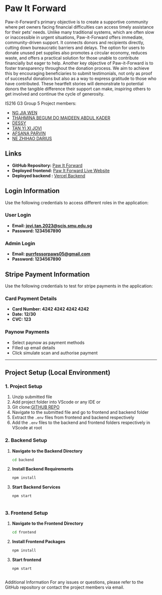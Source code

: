 # Paw It Forward 

Paw-it-Forward's primary objective is to create a supportive community where pet owners facing financial difficulties can access timely assistance for their pets’ needs. Unlike many traditional systems, which are often slow or inaccessible in urgent situations, Paw-it-Forward offers immediate, community-driven support. It connects donors and recipients directly, cutting down bureaucratic barriers and delays. The option for users to donate unused pet supplies also promotes a circular economy, reduces waste, and offers a practical solution for those unable to contribute financially but eager to help. Another key objective of Paw-it-Forward is to foster transparency throughout the donation process. We aim to achieve this by encouraging beneficiaries to submit testimonials, not only as proof of successful donations but also as a way to express gratitude to those who have contributed. These heartfelt stories will demonstrate to potential donors the tangible difference their support can make, inspiring others to get involved and continue the cycle of generosity.


IS216 G3 Group 5 Project members:
- [NG JIA WEN](jiawen.ng.2023@scis.smu.edu.sg)
- [THAHMINA BEGUM DO MAIDEEN ABDUL KADER](thahminamak.2023@scis.smu.edu.sg)
- [DESSY](dessy.2023@scis.smu.edu.sg)
- [TAN YI XI JOVI](jovi.tan.2023@scis.smu.edu.sg)
- [AFSANA PARVIN](afsana.p.2023@scis.smu.edu.sg)
- [NE ZHIHAO DARIUS](darius.ne.2023@scis.smu.edu.sg)


  
## Links
- **GitHub Repository:** [Paw It Forward ](https://github.com/JIAWEN-NG/Paw-It-Forward)
- **Deployed frontend:** [Paw It Forward Live Website](https://purrfessorpaws-40ca2.web.app)
- **Deployed backend :** [Vercel Backend](https://paw-it-forward.vercel.app)
 

## Login Information

Use the following credentials to access different roles in the application:

### User Login
- **Email: jovi.tan.2023@scis.smu.edu.sg** 
- **Password: 1234567890** 

### Admin Login
- **Email: purrfessorpaws05@gmail.com** 
- **Password: 1234567890** 

## Stripe Payment Information

Use the following credentials to test for stripe payments in the application:

### Card Payment Details

- **Card Number: 4242 4242 4242 4242** 
- **Date: 12/30** 
- **CVC: 123** 

### Paynow Payments
- Select paynow as payment methods
- Filled up email details 
- Click simulate scan and authorise payment 

---

## Project Setup (Local Environment)

### 1. Project Setup
1. Unzip submitted file 
2. Add project folder into VScode or any IDE 
or 
1. Git clone:[GITHUB REPO](https://github.com/JIAWEN-NG/Paw-It-Forward.git)
2. Navigate to the submitted file and go to frontend and backend folder
3. Extract the `.env` files from frontend and backend respectively 
4. Add the `.env` files to the backend and frontend folders respectively in VScode at root


### 2. Backend Setup

1. **Navigate to the Backend Directory**  
   ```bash
   cd backend
   
2. **Install Backend Requirements**
   ```bash
   npm install
   
3. **Start Backend Services**
   ```bash
   npm start
    
### 3. Frontend Setup

1. **Navigate to the Frontend Directory**
    ```bash
    cd frontend

2. **Install Frontend Packages**
   ```bash
   npm install
   
3. **Start frontend**
   ```bash
   npm start



Additional Information
For any issues or questions, please refer to the GitHub repository or contact the project members via email.
